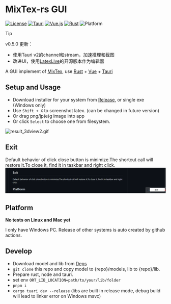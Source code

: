 # MixTex-rs GUI

[![License](https://img.shields.io/badge/license-GPLv3-blue)](https://www.gnu.org/licenses/gpl-3.0)
[![Tauri](https://img.shields.io/badge/Tauri-2.1.0-red?logo=tauri)]()
[![Vue.js](https://img.shields.io/badge/vue.js-v3-green?logo=vue.js)](https://github.com/vuejs/vue-next)
[![Rust](https://img.shields.io/badge/-Rust-orange?logo=rust&logoColor=white)](https://www.rust-lang.org/)
![Platform](https://img.shields.io/badge/platform-Windows%20|%20Mac%20|%20Linux-orange)


> [!tip]
> v0.5.0 更新：
> - 使用Tauri v2的channel和stream，加速推理和截图
> - 改进UI，使用[LatexLive](https://github.com/MosRat/LaTeXLive)的开源版本作为编辑器

A GUI implement of [MixTex](https://github.com/RQLuo/MixTeX-Latex-OCR/tree/MixTeX-v1.1.2), use [Rust](https://www.rust-lang.org/) + [Vue](https://github.com/vuejs/) + [Tauri](https://github.com/tauri-apps/tauri)


##  Setup and Usage

- Download installer for your system from [Release](https://github.com/MosRat/MixTex-rs-GUI/releases/latest), or single exe (Windows only)
- Use `Shift + X`  to screenshot latex. (can be changed in future version)
- Or drag png/jp(e)g image into app
- Or click `Select` to choose one from filesystem.

![result_3dview2.gif](docs%2Fgif%2Fresult_3dview2.gif)

## Exit
Default behavior of click close button is minimize.The shortcut call will restore it.To close it, find it in taskbar and right click.
![img.png](docs/img/img.png)
## Platform

**No tests on Linux and Mac yet**

I only have Windows PC. Release of other systems is auto created by github actions.

## Develop

- Download model and lib from [Deps](https://github.com/MosRat/MixTex-rs-GUI/releases/tag/deps)
- ``` git clone ``` this repo and copy model to {repo}/models, lib to {repo}/lib.
- Prepare rust, node and tauri.
- set env ``` ORT_LIB_LOCATION=path/to/your/lib/folder  ```
- ```pnpm i ```
- ``` cargo tuari dev --release ``` (libs are built in release mode, debug build will lead to linker error on Windows msvc)

